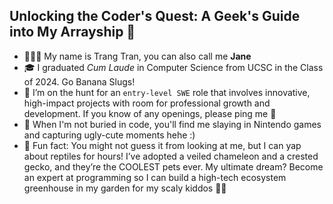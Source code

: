 ## Unlocking the Coder's Quest: A Geek's Guide into My Arrayship 👋

- 👩🏻‍💻 My name is Trang Tran, you can also call me **Jane** 
- 🎓 I graduated *Cum Laude* in Computer Science from UCSC in the Class of 2024. Go Banana Slugs!
- 🔎 I’m on the hunt for an ```entry-level SWE``` role that involves innovative, high-impact projects with room for professional growth and development. If you know of any openings, please ping me 🥺
- 👾 When I'm not buried in code, you'll find me slaying in Nintendo games and capturing ugly-cute moments hehe :) 
- 🦎 Fun fact: You might not guess it from looking at me, but I can yap about reptiles for hours! I’ve adopted a veiled chameleon and a crested gecko, and they’re the COOLEST pets ever. My ultimate dream? Become an expert at programming so I can build a high-tech ecosystem greenhouse in my garden for my scaly kiddos 🫶🏼
